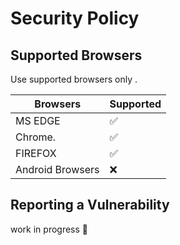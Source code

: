# Security Policy

## Supported Browsers

Use supported browsers only .

| Browsers         | Supported          |
| ---------------- | ------------------ |
| MS EDGE          | :white_check_mark: |
| Chrome.          | :white_check_mark: |
| FIREFOX          | :white_check_mark: |
| Android Browsers | :x:                |

## Reporting a Vulnerability

work in progress 🚧
